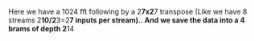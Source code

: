 Here we have a 1024 fft following by a 2**7x2**7 transpose (Like we 
have 8 streams 2**10/2**3=2**7 inputs per stream).. And we save the 
data into a 4 brams of depth 2**14
